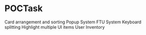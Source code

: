 # POCTask
Card arrangement and sorting
Popup System
FTU System
Keyboard splitting
Highlight multiple UI items
User Inventory
